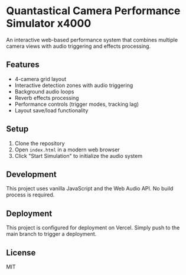 # Quantastical Camera Performance Simulator x4000

An interactive web-based performance system that combines multiple camera views with audio triggering and effects processing.

## Features

- 4-camera grid layout
- Interactive detection zones with audio triggering
- Background audio loops
- Reverb effects processing
- Performance controls (trigger modes, tracking lag)
- Layout save/load functionality

## Setup

1. Clone the repository
2. Open `index.html` in a modern web browser
3. Click "Start Simulation" to initialize the audio system

## Development

This project uses vanilla JavaScript and the Web Audio API. No build process is required.

## Deployment

This project is configured for deployment on Vercel. Simply push to the main branch to trigger a deployment.

## License

MIT 